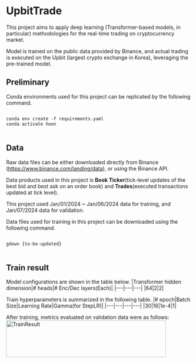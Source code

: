 # UpbitTrade
This project aims to apply deep learning (Transformer-based models, in particular) methodologies for the real-time trading on cryptocurrency market.

Model is trained on the public data provided by Binance, and actual trading is executed on the Upbit (largest crypto exchange in Korea), leveraging the pre-trained model.

## Preliminary
Conda environments used for this project can be replicated by the following command.
<pre>
<code>
conda env create -f requirements.yaml
conda activate hoon
</code>
</pre>

## Data
Raw data files can be either downloaded directly from Binance (https://www.binance.com/landing/data), or using the Binance API.

Data products used in this project is **Book Ticker**(tick-level updates of the best bid and best ask on an order book) and **Trades**(executed transactions updated at tick level).

This project used Jan/01/2024 ~ Jan/06/2024 data for training, and Jan/07/2024 data for validation.

Data files used for training in this project can be downloaded using the following command.
<pre>
<code>
gdown {to-be-updated}
</code>
</pre>

## Train result
Model configurations are shown in the table below.
|Transformer hidden dimension|# heads|# Enc/Dec layers(Each)|
|---|---|---|
|64|2|2|

Train hyperparameters is summarized in the following table.
|# epoch|Batch Size|Learning Rate|Gamma(for StepLR)|
|---|---|---|---|
|30|16|1e-4|1|

After training, metrics evaluated on validation data were as follows:
<img src="assets/Screenshot 2024-03-15 at 9.42.12 PM.png" width="434px" height="100px" title="TrainResult" alt="TrainResult"></img><br/>